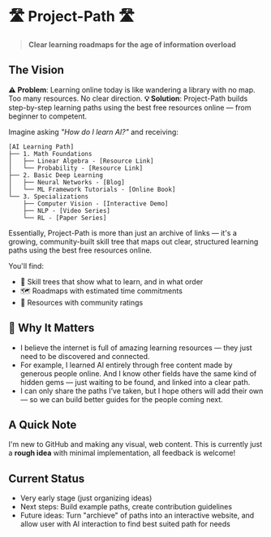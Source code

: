 # 🛣️ Project-Path 🛣️
> **Clear learning roadmaps for the age of information overload**

## The Vision
**⚠️ Problem**: Learning online today is like wandering a library with no map. Too many resources. No clear direction.
**💡 Solution**: Project-Path builds step-by-step learning paths using the best free resources online — from beginner to competent.

Imagine asking *"How do I learn AI?"* and receiving:

```
[AI Learning Path]
├── 1. Math Foundations
│   ├── Linear Algebra - [Resource Link]
│   └── Probability - [Resource Link]
├── 2. Basic Deep Learning
│   ├── Neural Networks - [Blog]
│   └── ML Framework Tutorials - [Online Book]
└── 3. Specializations
    ├── Computer Vision - [Interactive Demo]
    ├── NLP - [Video Series]
    └── RL - [Paper Series]
```

Essentially, Project-Path is more than just an archive of links — it's a growing, community-built skill tree that maps out clear, structured learning paths using the best free resources online.

You'll find:

- 🧩 Skill trees that show what to learn, and in what order
- 🗺️ Roadmaps with estimated time commitments
- 🌟 Resources with community ratings

## 🧭 Why It Matters
- I believe the internet is full of amazing learning resources — they just need to be discovered and connected.
- For example, I learned AI entirely through free content made by generous people online. And I know other fields have the same kind of hidden gems — just waiting to be found, and linked into a clear path.
- I can only share the paths I’ve taken, but I hope others will add their own — so we can build better guides for the people coming next.

## A Quick Note
I'm new to GitHub and making any visual, web content. This is currently just a **rough idea** with minimal implementation, all feedback is welcome! 

## Current Status
- Very early stage (just organizing ideas)  
- Next steps: Build example paths, create contribution guidelines
- Future ideas: Turn "archieve" of paths into an interactive website, and allow user with AI interaction to find best suited path for needs
